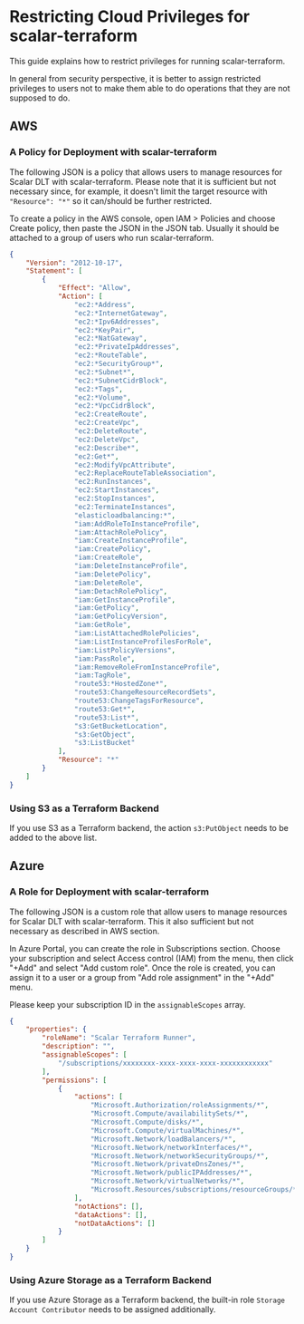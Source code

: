# Restricting Cloud Privileges for scalar-terraform

This guide explains how to restrict privileges for running scalar-terraform.

In general from security perspective, it is better to assign restricted privileges to users not to make them able to do operations that they are not supposed to do.

## AWS

### A Policy for Deployment with scalar-terraform

The following JSON is a policy that allows users to manage resources for Scalar DLT with scalar-terraform. Please note that it is sufficient but not necessary since, for example, it doesn't limit the target resource with `"Resource": "*"` so it can/should be further restricted.

To create a policy in the AWS console, open IAM > Policies and choose Create policy, then paste the JSON in the JSON tab. Usually it should be attached to a group of users who run scalar-terraform.

```json
{
    "Version": "2012-10-17",
    "Statement": [
        {
            "Effect": "Allow",
            "Action": [
                "ec2:*Address",
                "ec2:*InternetGateway",
                "ec2:*Ipv6Addresses",
                "ec2:*KeyPair",
                "ec2:*NatGateway",
                "ec2:*PrivateIpAddresses",
                "ec2:*RouteTable",
                "ec2:*SecurityGroup*",
                "ec2:*Subnet*",
                "ec2:*SubnetCidrBlock",
                "ec2:*Tags",
                "ec2:*Volume",
                "ec2:*VpcCidrBlock",
                "ec2:CreateRoute",
                "ec2:CreateVpc",
                "ec2:DeleteRoute",
                "ec2:DeleteVpc",
                "ec2:Describe*",
                "ec2:Get*",
                "ec2:ModifyVpcAttribute",
                "ec2:ReplaceRouteTableAssociation",
                "ec2:RunInstances",
                "ec2:StartInstances",
                "ec2:StopInstances",
                "ec2:TerminateInstances",
                "elasticloadbalancing:*",
                "iam:AddRoleToInstanceProfile",
                "iam:AttachRolePolicy",
                "iam:CreateInstanceProfile",
                "iam:CreatePolicy",
                "iam:CreateRole",
                "iam:DeleteInstanceProfile",
                "iam:DeletePolicy",
                "iam:DeleteRole",
                "iam:DetachRolePolicy",
                "iam:GetInstanceProfile",
                "iam:GetPolicy",
                "iam:GetPolicyVersion",
                "iam:GetRole",
                "iam:ListAttachedRolePolicies",
                "iam:ListInstanceProfilesForRole",
                "iam:ListPolicyVersions",
                "iam:PassRole",
                "iam:RemoveRoleFromInstanceProfile",
                "iam:TagRole",
                "route53:*HostedZone*",
                "route53:ChangeResourceRecordSets",
                "route53:ChangeTagsForResource",
                "route53:Get*",
                "route53:List*",
                "s3:GetBucketLocation",
                "s3:GetObject",
                "s3:ListBucket"
            ],
            "Resource": "*"
        }
    ]
}
```

### Using S3 as a Terraform Backend

If you use S3 as a Terraform backend, the action `s3:PutObject` needs to be added to the above list.

## Azure

### A Role for Deployment with scalar-terraform

The following JSON is a custom role that allow users to manage resources for Scalar DLT with scalar-terraform. This it also sufficient but not necessary as described in AWS section.

In Azure Portal, you can create the role in Subscriptions section. Choose your subscription and select Access control (IAM) from the menu, then click "+Add" and select "Add custom role". Once the role is created, you can assign it to a user or a group from "Add role assignment" in the "+Add" menu.

Please keep your subscription ID in the `assignableScopes` array.

```json
{
    "properties": {
        "roleName": "Scalar Terraform Runner",
        "description": "",
        "assignableScopes": [
            "/subscriptions/xxxxxxxx-xxxx-xxxx-xxxx-xxxxxxxxxxxx"
        ],
        "permissions": [
            {
                "actions": [
                    "Microsoft.Authorization/roleAssignments/*",
                    "Microsoft.Compute/availabilitySets/*",
                    "Microsoft.Compute/disks/*",
                    "Microsoft.Compute/virtualMachines/*",
                    "Microsoft.Network/loadBalancers/*",
                    "Microsoft.Network/networkInterfaces/*",
                    "Microsoft.Network/networkSecurityGroups/*",
                    "Microsoft.Network/privateDnsZones/*",
                    "Microsoft.Network/publicIPAddresses/*",
                    "Microsoft.Network/virtualNetworks/*",
                    "Microsoft.Resources/subscriptions/resourceGroups/*"
                ],
                "notActions": [],
                "dataActions": [],
                "notDataActions": []
            }
        ]
    }
}
```

### Using Azure Storage as a Terraform Backend

If you use Azure Storage as a Terraform backend, the built-in role `Storage Account Contributor` needs to be assigned additionally.
